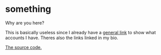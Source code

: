 # something

Why are you here?

This is basically useless since I already have a [general link](https://solo.to/superpenguin) to show what accounts I have.
Theres also the links linked in my bio.

[The source code.](https://github.com/CoolPenguin27/coolpenguin27.github.io)
